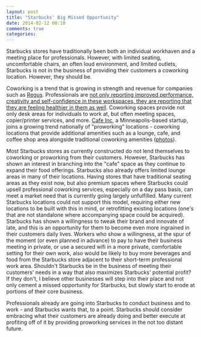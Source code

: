 ```yaml
---
layout: post
title: "Starbucks' Big Missed Opportunity"
date: 2014-02-12 00:10
comments: true
categories: 
---
```

Starbucks stores have traditionally been both an individual workhaven and a meeting place for professionals.  However, with limited seating, uncomfortable chairs, an often loud environment, and limited outlets, Starbucks is not in the business of providing their customers a coworking location.  However, they should be.

Coworking is a trend that is growing in strength and revenue for companies such as [Regus](http://www.regus.com).  Professionals are [not only reporting improved performance, creativity and self-confidence in these workspaces, they are reporting that they are feeling healthier in them as well](http://www.fastcompany.com/3004788/future-coworking-and-why-it-will-give-your-business-huge-edge#4). Coworking spaces provide not only desk areas for individuals to work at, but often meeting spaces, copier/printer services, and more.  [Cafe Inc](http://www.mycafeinc.com), a Minneapolis-based startup,  joins a growing trend nationally of "proworking" locations - coworking locations that provide additional amenities such as a lounge, cafe, and coffee shop area alongside traditional coworking amenities ([photos](https://www.facebook.com/mycafeinc/photos_stream?ref=br_tf)).

Most Starbucks stores as currently constructed do not lend themselves to coworking or proworking from their customers.  However, Starbucks has shown an interest in branching into the "cafe" space as they continue to expand their food offerings.  Starbucks also already offers limited lounge areas in many of their locations.  Having stores that have traditional seating areas as they exist now, but also premium spaces where Starbucks could upsell professional coworking services, especially on a day pass basis, can meet a market need that is currently going largely unfulfilled.  Many current Starbucks locations could not support this model, requiring either new locations to be built with this in mind, or retrofitting existing locations (one's that are not standalone where accompanying space could be acquired).  Starbucks has shown a willingness to tweak their brand and innovate of late, and this is an opportunity for them to become even more ingrained in their customers daily lives.  Workers who show a willingness, at the spur of the moment (or even planned in advance) to pay to have their business meeting in private, or use a secured wifi in a more private, comfortable setting for their own work, also would be likely to buy more beverages and food from the Starbucks store adjacent to their short-term professional work area.  Shouldn't Starbucks be in the business of meeting their customers' needs in a way that also maximizes Starbucks' potential profit?  If they don't, I believe other businesses will step into their place and not only cement a missed opportunity for Starbucks, but slowly start to erode at portions of their core business.

Professionals already are going into Starbucks to conduct business and to work - and Starbucks wants that, to a point.  Starbucks should consider embracing what their customers are already doing and better execute at profiting off of it by providing proworking services in the not too distant future.